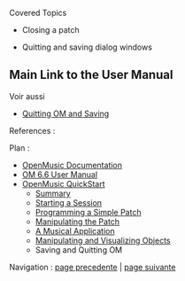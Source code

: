 
Covered Topics

  * Closing a patch

  * Quitting and saving dialog windows

## Main Link to the User Manual

Voir aussi

  * [Quitting OM and Saving](QuittingSaving)

References :

Plan :

  * [OpenMusic Documentation](OM-Documentation)
  * [OM 6.6 User Manual](OM-User-Manual)
  * [OpenMusic QuickStart](QuickStart-Chapters)
    * [Summary](Intro_1)
    * [Starting a Session](1_StartSession)
    * [Programming a Simple Patch](2_progpatch)
    * [Manipulating the Patch](3ManipPatch)
    * [A Musical Application](4_MusicalAp)
    * [Manipulating and Visualizing Objects](5_CompletEdition)
    * Saving and Quitting OM

Navigation : [page precedente](5dComplete "page précédente\(Comments\)")
| [page suivante](OM-Documentation_1 "page suivante\(Plan\)")

